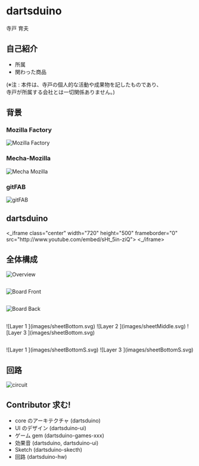 
# dartsduino    <!-- class: "slide", id: "title" -->

<p class="large">
  寺戸 育夫
</p>


## 自己紹介    <!-- class: "slide" -->

* 所属
* 関わった商品

<div class="note">
  (※注 : 本件は、寺戸の個人的な活動や成果物を記したものであり、<br> 寺戸が所属する会社とは一切関係ありません。)
</div>


## 背景    <!-- group: "zoom-test", class: "slide zoom-overview", dx: 0 -->


### Mozilla Factory    <!-- group: "zoom-test zoom-test-child", class: "slide zoom-item center", scale: 0.25, tx:  -280 -->

![Mozilla Factory   <!-- class: "fill-slide" -->](images/mozilla-factory.jpg)


### Mecha-Mozilla   <!-- group: "zoom-test zoom-test-child", class: "slide zoom-item center", scale: 0.25 -->

![Mecha Mozilla   <!-- class: "fill-slide" -->](images/mecha-mozilla.png)


### gitFAB    <!-- group: "zoom-test zoom-test-child", class: "slide zoom-item center", scale: 0.25, tx: 280 -->

![gitFAB   <!-- class: "fill-slide" -->](images/gitfab.png)


##     <!-- group: "zoom-test", class: "zoom-overview", dx: 1500 -->


## dartsduino    <!-- class: "slide" -->

<div class="center">
  <_iframe class="center" width="720" height="500" frameborder="0"
    src="http://www.youtube.com/embed/sHt_5in-ziQ">
  <_/iframe>
</div>


## 全体構成    <!-- class: "slide overview-item", dx: 0 -->

![Overview   <!-- class: "fill-slide" -->](images/overview.svg)


##    <!-- group: "overview", tx: -240, ty: 120, scale: 0.4 -->


##    <!-- group: "overview", tx: 240, ty: 100, scale: 0.4 -->


##    <!-- group: "overview", tx: 10, ty: -120, scale: 0.4 -->


##    <!-- group: "overview", dx: 1500 -->


##     <!-- group: "board", class: "board center", dx: 0 -->

![Board Front   <!-- id: "board-front", width: 560 -->](images/board-front.jpg)


##     <!-- group: "hw board", class: "board center" -->

![Board Back    <!-- id: "board-back", width: 560 -->](images/board-back.jpg)


##     <!-- group: "hw layers-test", class: "layers-3d", z: 100, rotate-x: -70, rotate-y: -45 -->

<div class="layers">
  ![Layer 1   <!-- class: "layer", id: "layer1", width: 560 -->](images/sheetBottom.svg)
  ![Layer 2   <!-- class: "layer", id: "layer2", width: 560 -->](images/sheetMiddle.svg)
  ![Layer 3   <!-- class: "layer", id: "layer3", width: 560 -->](images/sheetBottom.svg)
</div>


##     <!-- group: "hw layers-test", id: "layers-detail" -->


##     <!-- group: "hw layers-test", id: "sheets-simple", class: "center hidden", dx: 1500 -->

<div class="layers">
  ![Layer 1   <!-- class="layer", id: "sheetBS", width: 560 -->](images/sheetBottomS.svg)
  ![Layer 3   <!-- class="layer", id: "sheetTS", width: 560 -->](images/sheetBottomS.svg)
</div>


## 回路    <!-- class: "slide" -->

![circuit  <!-- width: 770 -->](images/dartsduino-hw.png)


## Contributor 求む!    <!-- class: "slide" -->

* core のアーキテクチャ (dartsduino)
* UI のデザイン (dartsduino-ui)
* ゲーム gem (dartsduino-games-xxx)
* 効果音 (dartsduino, dartsduino-ui)
* Sketch (dartsduino-skecth)
* 回路 (dartsduino-hw)
